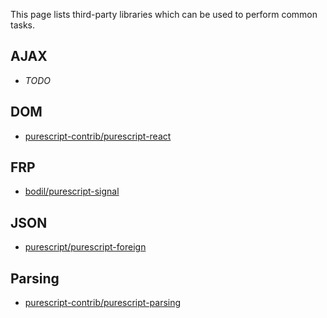 This page lists third-party libraries which can be used to perform common tasks.

## AJAX

- _TODO_

## DOM

- [purescript-contrib/purescript-react](http://github.com/purescript-contrib/purescript-react)

## FRP

- [bodil/purescript-signal](http://github.com/bodil/purescript-signal)

## JSON

- [purescript/purescript-foreign](http://github.com/purescript/purescript-foreign)

## Parsing

- [purescript-contrib/purescript-parsing](http://github.com/purescript-contrib/purescript-parsing)